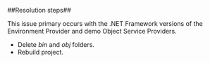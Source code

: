 ##Resolution steps##

This issue primary occurs with the .NET Framework versions of the Environment Provider and demo Object Service Providers.

- Delete _bin_ and _obj_ folders.
- Rebuild project.
